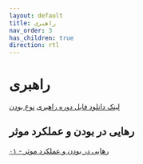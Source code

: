 ```yaml
---
layout: default
title: راهبری
nav_order: 3
has_children: true
direction: rtl
---
```


# راهبری
[لینک دانلود فایل دوره راهبری](/assets/SSRN-id3081564.pdf)
[نوع بودن](/assets/speaking-being-werner-erhard-martin-heidegger-and-a-new-possibility-of-being-human-retail-pdfnbsped-1119549906-978-1119549901_compress%20(1).pdf)

## رهایی در بودن و عملکرد موثر
[۰۱ - رهایی در بودن و عملکرد موثر](/assets/shift-camp/free-to-be-and-effective-action-01.pdf)
